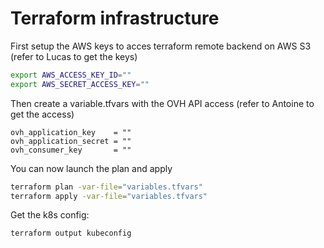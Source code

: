 # Terraform infrastructure

First setup the AWS keys to acces terraform remote backend on AWS S3 (refer to Lucas to get the keys)
```bash
export AWS_ACCESS_KEY_ID=""
export AWS_SECRET_ACCESS_KEY=""
```

Then create a variable.tfvars with the OVH API access (refer to Antoine to get the access)
```
ovh_application_key    = ""
ovh_application_secret = ""
ovh_consumer_key       = ""
```

You can now launch the plan and apply
```bash
terraform plan -var-file="variables.tfvars"
terraform apply -var-file="variables.tfvars"
```

Get the k8s config:
```bash
terraform output kubeconfig
```
